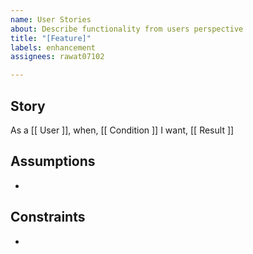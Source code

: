 ```yaml
---
name: User Stories
about: Describe functionality from users perspective
title: "[Feature]"
labels: enhancement
assignees: rawat07102

---
```


## Story
As a [[ User ]],
when, [[ Condition ]]
I want, [[ Result ]]

## Assumptions
- 

## Constraints
-
